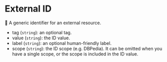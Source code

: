 # External ID

🧱 A generic identifier for an external resource.

- tag (`string`): an optional tag.
- value (`string`): the ID value.
- label (`string`): an optional human-friendly label.
- scope (`string`): the ID scope (e.g. DBPedia). It can be omitted when you have a single scope, or the scope is included in the ID value.
